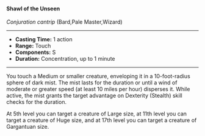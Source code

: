 #### Shawl of the Unseen
*Conjuration cantrip* (Bard,Pale Master,Wizard)
___
- **Casting Time:** 1 action
- **Range:** Touch
- **Components:** S
- **Duration:** Concentration, up to 1 minute
---
You touch a Medium or smaller creature, enveloping it in a 10-foot-radius sphere of dark mist. The mist lasts for the duration or until a wind of moderate or greater speed (at least 10 miles per hour) disperses it. While active, the mist grants the target advantage on Dexterity (Stealth) skill checks for the duration.

At 5th level you can target a creature of Large size, at 11th level you can target a creature of Huge size, and at 17th level you can target a creature of Gargantuan size.
